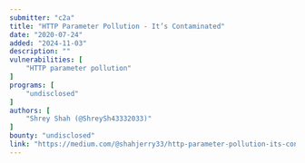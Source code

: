 ```yaml
---
submitter: "c2a"
title: "HTTP Parameter Pollution - It’s Contaminated"
date: "2020-07-24"
added: "2024-11-03"
description: ""
vulnerabilities: [
    "HTTP parameter pollution"
]
programs: [
    "undisclosed"
]
authors: [
    "Shrey Shah (@ShreySh43332033)"
]
bounty: "undisclosed"
link: "https://medium.com/@shahjerry33/http-parameter-pollution-its-contaminated-85edc0805654"
---
```




